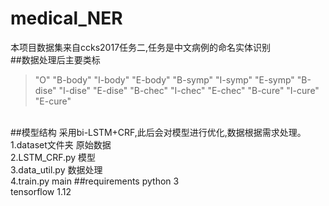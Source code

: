# medical_NER
本项目数据集来自ccks2017任务二,任务是中文病例的命名实体识别<br>
##数据处理后主要类标
>"O"
>"B-body"
>"I-body"
>"E-body"
>"B-symp"
>"I-symp"
>"E-symp"
>"B-dise"
>"I-dise"
>"E-dise"
>"B-chec"
>"I-chec"
>"E-chec"
>"B-cure"
>"I-cure"
>"E-cure"
<br>
##模型结构
采用bi-LSTM+CRF,此后会对模型进行优化,数据根据需求处理。<br>
1.dataset文件夹 原始数据<br>
2.LSTM_CRF.py 模型<br>
3.data_util.py 数据处理<br>
4.train.py main
##requirements
python 3<br>
tensorflow 1.12
